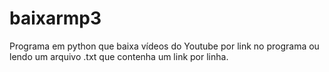 # baixarmp3
Programa em python que baixa vídeos do Youtube por link no programa ou lendo um arquivo .txt que contenha um link por linha.
